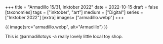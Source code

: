 +++
title = "Armadillo 15/31, Inktober 2022"
date = 2022-10-15
draft =  false
[taxonomies]
tags = ["inktober", "art"]
medium = ["Digital"]
series = ["Inktober 2022"]
[extra]
images= ["armadillo.webp"]
+++

{{ image(src="armadillo.webp", alt="Armadillo") }}

This is @armadillotoys -a really lovely little local toy shop.
